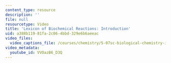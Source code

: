 ```yaml
---
content_type: resource
description: ''
file: null
resourcetype: Video
title: 'Lexicon of Biochemical Reactions: Introduction'
uid: a388b119-81fa-2c06-4bbd-329e6b6aeeac
video_files:
  video_captions_file: /courses/chemistry/5-07sc-biological-chemistry-i-fall-2013/resource-index/introduction-to-the-lexicon/VVOazB6_D3Q.vtt
video_metadata:
  youtube_id: VVOazB6_D3Q
---
```

